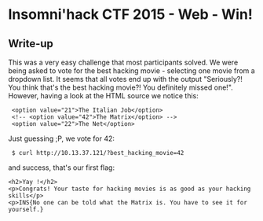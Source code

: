 # Insomni'hack CTF 2015 - Web - Win!

## Write-up

This was a very easy challenge that most participants solved. We were being
asked to vote for the best hacking movie - selecting one movie from a
dropdown list. It seems that all votes end up with the output "Seriously?!
You think that's the best hacking movie?! You definitely missed one!".
However, having a look at the HTML source we notice this:

	 <option value="21">The Italian Job</option>
	 <!-- <option value="42">The Matrix</option> -->
	 <option value="22">The Net</option>

Just guessing ;P, we vote for 42:

     $ curl http://10.13.37.121/?best_hacking_movie=42

and success, that's our first flag:

    <h2>Yay !</h2>
    <p>Congrats! Your taste for hacking movies is as good as your hacking skills</p>
    <p>INS{No one can be told what the Matrix is. You have to see it for yourself.}

